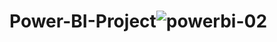 # Power-BI-Project![powerbi-02](https://github.com/FSD-Piyush/Power-BI-Project/assets/113818438/d7507ac3-786d-4496-8a5e-26ad0cc55d5d)
